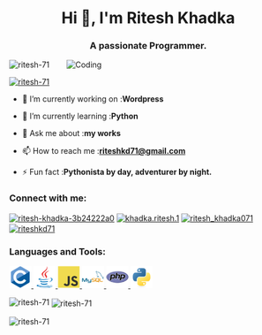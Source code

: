 <h1 align="center">Hi 👋, I'm Ritesh Khadka</h1>
<h3 align="center">A passionate Programmer.</h3>
<img align="right" alt="Coding" width="400" src="https://camo.githubusercontent.com/2366b34bb903c09617990fb5fff4622f3e941349e846ddb7e73df872a9d21233/68747470733a2f2f63646e2e6472696262626c652e636f6d2f75736572732f3733303730332f73637265656e73686f74732f363538313234332f6176656e746f2e676966">

<p align="left"> <img src="https://komarev.com/ghpvc/?username=ritesh-71&label=Profile%20views&color=0e75b6&style=flat" alt="ritesh-71" /> </p>

<p align="left"> <a href="https://github.com/ryo-ma/github-profile-trophy"><img src="https://github-profile-trophy.vercel.app/?username=ritesh-71" alt="ritesh-71" /></a> </p>

- 🔭 I’m currently working on :**Wordpress**

- 🌱 I’m currently learning :**Python**

- 💬 Ask me about :**my works**

- 📫 How to reach me :**riteshkd71@gmail.com**

- ⚡ Fun fact :**Pythonista by day, adventurer by night.**

<h3 align="left">Connect with me:</h3>
<p align="left">
<a href="https://linkedin.com/in/ritesh-khadka-3b24222a0" target="blank"><img align="center" src="https://raw.githubusercontent.com/rahuldkjain/github-profile-readme-generator/master/src/images/icons/Social/linked-in-alt.svg" alt="ritesh-khadka-3b24222a0" height="30" width="40" /></a>
<a href="https://fb.com/khadka.ritesh.1" target="blank"><img align="center" src="https://raw.githubusercontent.com/rahuldkjain/github-profile-readme-generator/master/src/images/icons/Social/facebook.svg" alt="khadka.ritesh.1" height="30" width="40" /></a>
<a href="https://instagram.com/ritesh_khadka071" target="blank"><img align="center" src="https://raw.githubusercontent.com/rahuldkjain/github-profile-readme-generator/master/src/images/icons/Social/instagram.svg" alt="ritesh_khadka071" height="30" width="40" /></a>
<a href="https://www.hackerrank.com/riteshkd71" target="blank"><img align="center" src="https://raw.githubusercontent.com/rahuldkjain/github-profile-readme-generator/master/src/images/icons/Social/hackerrank.svg" alt="riteshkd71" height="30" width="40" /></a>
</p>

<h3 align="left">Languages and Tools:</h3>
<p align="left"> <a href="https://www.cprogramming.com/" target="_blank" rel="noreferrer"> <img src="https://raw.githubusercontent.com/devicons/devicon/master/icons/c/c-original.svg" alt="c" width="40" height="40"/> </a> <a href="https://www.java.com" target="_blank" rel="noreferrer"> <img src="https://raw.githubusercontent.com/devicons/devicon/master/icons/java/java-original.svg" alt="java" width="40" height="40"/> </a> <a href="https://developer.mozilla.org/en-US/docs/Web/JavaScript" target="_blank" rel="noreferrer"> <img src="https://raw.githubusercontent.com/devicons/devicon/master/icons/javascript/javascript-original.svg" alt="javascript" width="40" height="40"/> </a> <a href="https://www.mysql.com/" target="_blank" rel="noreferrer"> <img src="https://raw.githubusercontent.com/devicons/devicon/master/icons/mysql/mysql-original-wordmark.svg" alt="mysql" width="40" height="40"/> </a> <a href="https://www.php.net" target="_blank" rel="noreferrer"> <img src="https://raw.githubusercontent.com/devicons/devicon/master/icons/php/php-original.svg" alt="php" width="40" height="40"/> </a> <a href="https://www.python.org" target="_blank" rel="noreferrer"> <img src="https://raw.githubusercontent.com/devicons/devicon/master/icons/python/python-original.svg" alt="python" width="40" height="40"/> </a> </p>

<p><img align="left" src="https://github-readme-stats.vercel.app/api/top-langs?username=ritesh-71&show_icons=true&locale=en&layout=compact" alt="ritesh-71" /></p>

<p>&nbsp;<img align="center" src="https://github-readme-stats.vercel.app/api?username=ritesh-71&show_icons=true&locale=en" alt="ritesh-71" /></p>

<p><img align="center" src="https://github-readme-streak-stats.herokuapp.com/?user=ritesh-71&" alt="ritesh-71" /></p>
